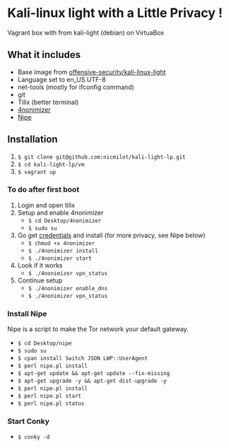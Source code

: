 # Kali-linux light with a Little Privacy !

Vagrant box with from kali-light (debian) on VirtuaBox

## What it includes

* Base image from [offensive-security/kali-linux-light](https://app.vagrantup.com/offensive-security/boxes/kali-linux-light)
* Language set to en_US.UTF-8
* net-tools (mostly for ifconfig command)
* git
* Tilix (better terminal)
* [4nonimizer](https://github.com/Hackplayers/4nonimizer)
* [Nipe](https://github.com/GouveaHeitor/nipe)

## Installation

1. `$ git clone git@github.com:nicmilot/kali-light-lp.git`
2. `$ cd kali-light-lp/vm`
3. `$ vagrant up`

### To do after first boot

1. Login and open tilix
2. Setup and enable 4nonimizer
    * `$ cd Desktop/4nonimizer`
    * `$ sudo su`
3. Go get [credentials](https://www.vpnbook.com/#openvpn) and install (for more privacy, see Nipe below)
    * `$ chmod +x 4nonimizer`
    * `$ ./4nonimizer install`
    * `$ ./4nonimizer start`
4. Look if it works
    * `$ ./4nonimizer vpn_status`
5. Continue setup
    * `$ ./4nonimizer enable_dns`
    * `$ ./4nonimizer vpn_status`

### Install Nipe
Nipe is a script to make the Tor network your default gateway.

* `$ cd Desktop/nipe`
* `$ sudo su`
* `$ cpan install Switch JSON LWP::UserAgent`
* `$ perl nipe.pl install`
* `$ apt-get update && apt-get update --fix-missing`
* `$ apt-get upgrade -y && apt-get dist-upgrade -y`
* `$ perl nipe.pl install`
* `$ perl nipe.pl start`
* `$ perl nipe.pl status`

### Start Conky

* `$ conky -d`